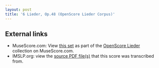 ```yaml
---
layout: post
title: '6 Lieder, Op.48 (OpenScore Lieder Corpus)'
---
```


## External links

- MuseScore.com: View [this set] as part of the [OpenScore Lieder] collection on MuseScore.com.
- IMSLP.org: view the [source PDF file(s)][IMSLP] that this score was transcribed from.

[IMSLP]: https://imslp.org/wiki/Special:ReverseLookup/26415
[this set]: https://musescore.com/openscore-lieder-corpus/sets/5032884
[OpenScore Lieder]: https://musescore.com/openscore-lieder-corpus
